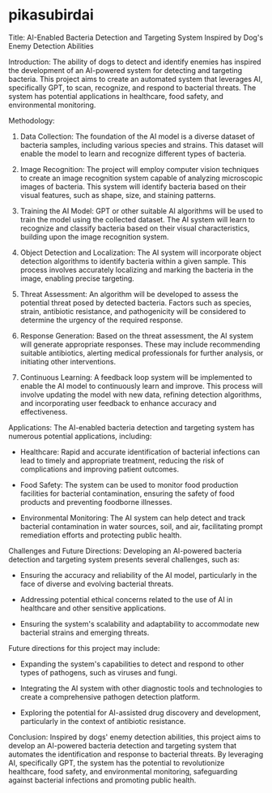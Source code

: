 # pikasubirdai
Title: AI-Enabled Bacteria Detection and Targeting System Inspired by Dog's Enemy Detection Abilities

Introduction:
The ability of dogs to detect and identify enemies has inspired the development of an AI-powered system for detecting and targeting bacteria. This project aims to create an automated system that leverages AI, specifically GPT, to scan, recognize, and respond to bacterial threats. The system has potential applications in healthcare, food safety, and environmental monitoring.

Methodology:
1. Data Collection: The foundation of the AI model is a diverse dataset of bacteria samples, including various species and strains. This dataset will enable the model to learn and recognize different types of bacteria.

2. Image Recognition: The project will employ computer vision techniques to create an image recognition system capable of analyzing microscopic images of bacteria. This system will identify bacteria based on their visual features, such as shape, size, and staining patterns.

3. Training the AI Model: GPT or other suitable AI algorithms will be used to train the model using the collected dataset. The AI system will learn to recognize and classify bacteria based on their visual characteristics, building upon the image recognition system.

4. Object Detection and Localization: The AI system will incorporate object detection algorithms to identify bacteria within a given sample. This process involves accurately localizing and marking the bacteria in the image, enabling precise targeting.

5. Threat Assessment: An algorithm will be developed to assess the potential threat posed by detected bacteria. Factors such as species, strain, antibiotic resistance, and pathogenicity will be considered to determine the urgency of the required response.

6. Response Generation: Based on the threat assessment, the AI system will generate appropriate responses. These may include recommending suitable antibiotics, alerting medical professionals for further analysis, or initiating other interventions.

7. Continuous Learning: A feedback loop system will be implemented to enable the AI model to continuously learn and improve. This process will involve updating the model with new data, refining detection algorithms, and incorporating user feedback to enhance accuracy and effectiveness.

Applications:
The AI-enabled bacteria detection and targeting system has numerous potential applications, including:

- Healthcare: Rapid and accurate identification of bacterial infections can lead to timely and appropriate treatment, reducing the risk of complications and improving patient outcomes.

- Food Safety: The system can be used to monitor food production facilities for bacterial contamination, ensuring the safety of food products and preventing foodborne illnesses.

- Environmental Monitoring: The AI system can help detect and track bacterial contamination in water sources, soil, and air, facilitating prompt remediation efforts and protecting public health.

Challenges and Future Directions:
Developing an AI-powered bacteria detection and targeting system presents several challenges, such as:

- Ensuring the accuracy and reliability of the AI model, particularly in the face of diverse and evolving bacterial threats.

- Addressing potential ethical concerns related to the use of AI in healthcare and other sensitive applications.

- Ensuring the system's scalability and adaptability to accommodate new bacterial strains and emerging threats.

Future directions for this project may include:

- Expanding the system's capabilities to detect and respond to other types of pathogens, such as viruses and fungi.

- Integrating the AI system with other diagnostic tools and technologies to create a comprehensive pathogen detection platform.

- Exploring the potential for AI-assisted drug discovery and development, particularly in the context of antibiotic resistance.

Conclusion:
Inspired by dogs' enemy detection abilities, this project aims to develop an AI-powered bacteria detection and targeting system that automates the identification and response to bacterial threats. By leveraging AI, specifically GPT, the system has the potential to revolutionize healthcare, food safety, and environmental monitoring, safeguarding against bacterial infections and promoting public health.
